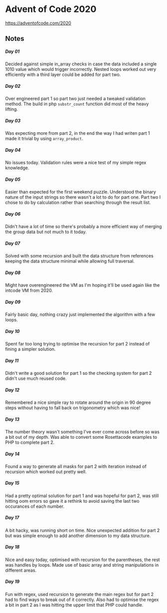 # Advent of Code 2020

https://adventofcode.com/2020

## Notes

##### Day 01

Decided against simple in_array checks in case the data included a single 1010 value which would trigger incorrectly. Nested loops worked out very efficiently with a third layer could be added for part two.

##### Day 02

Over engineered part 1 so part two just needed a tweaked validation method. The build in php `substr_count` function did most of the heavy lifting.

##### Day 03

Was expecting more from part 2, in the end the way I had writen part 1 made it trivial by using `array_product`.

##### Day 04

No issues today. Validation rules were a nice test of my simple regex knowledge.

##### Day 05

Easier than expected for the first weekend puzzle. Understood the binary nature of the input strings so there wasn't a lot to do for part one. Part two I chose to do by calculation rather than searching through the result list.

##### Day 06

Didn't have a lot of time so there's probably a more efficient way of merging the group data but not much to it today.

##### Day 07

Solved with some recursion and built the data structure from references keeping the data structure minimal while allowing full traversal.

##### Day 08

Might have overengineered the VM as I'm hoping it'll be used again like the intcode VM from 2020.

##### Day 09

Fairly basic day, nothing crazy just implemented the algorithm with a few loops.

##### Day 10

Spent far too long trying to optimise the recursion for part 2 instead of fining a simpler solution.

##### Day 11

Didn't write a good solution for part 1 so the checking system for part 2 didn't use much reused code.

##### Day 12

Remembered a nice simple ray to rotate around the origin in 90 degree steps without having to fall back on trigonometry which was nice!

##### Day 13

The number theory wasn't something I've ever come across before so was a bit out of my depth. Was able to convert some Rosettacode examples to PHP to complete part 2.

##### Day 14

Found a way to generate all masks for part 2 with iteration instead of recursion which worked out pretty well.

##### Day 15

Had a pretty optimal solution for part 1 and was hopeful for part 2, was still hitting oom errors so gave it a rethink to avoid saving the last two occurances of each number.

##### Day 17

A bit hacky, was running short on time. Nice unexpected addition for part 2 but was simple enough to add another dimension to my data structure.

##### Day 18

Nice and easy today, optimised with recursion for the parentheses, the rest was handles by loops. Made use of basic array and string manipulations in different areas.

##### Day 19

Fun with regex, used recursion to generate the main regex but for part 2 had to find ways to break out of it correctly. Also had to optimise the regex a bit in part 2 as I was hitting the upper limit that PHP could handle.
